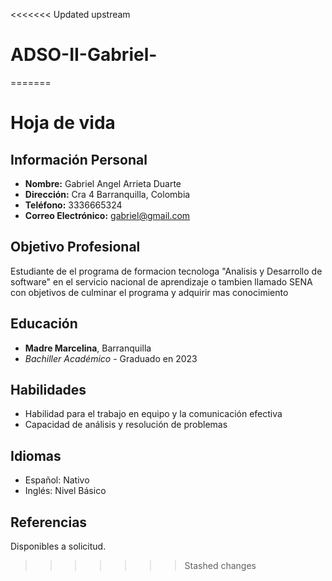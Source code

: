 <<<<<<< Updated upstream
# ADSO-II-Gabriel-
=======
# Hoja de vida

## Información Personal
- **Nombre:** Gabriel Angel Arrieta Duarte
- **Dirección:** Cra 4 Barranquilla, Colombia
- **Teléfono:** 3336665324
- **Correo Electrónico:** gabriel@gmail.com

## Objetivo Profesional
Estudiante de el programa de formacion tecnologa "Analisis y Desarrollo de software" en el servicio nacional de aprendizaje o tambien llamado SENA con objetivos de culminar el programa y adquirir mas conocimiento

## Educación
- **Madre Marcelina**, Barranquilla  
-  *Bachiller Académico* - Graduado en 2023

 ## Habilidades
- Habilidad para el trabajo en equipo y la comunicación efectiva
- Capacidad de análisis y resolución de problemas

## Idiomas
- Español: Nativo
- Inglés: Nivel Básico

## Referencias
Disponibles a solicitud.
>>>>>>> Stashed changes
